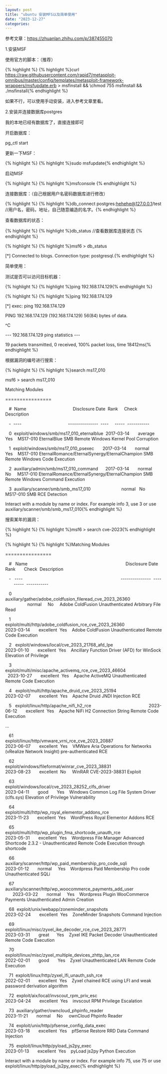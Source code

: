 ```yaml
---
layout: post
title: "ubuntu 安装MFS以及简单使用"
date: "2023-12-27"
categories: 
---
```

<p>参考文章：<a href="https://zhuanlan.zhihu.com/p/387455070">https://zhuanlan.zhihu.com/p/387455070</a></p>

<p>1.安装MSF</p>

<p>使用官方的脚本：（推荐）</p>

{% highlight %}
{% highlight %}curl https://raw.githubusercontent.com/rapid7/metasploit-omnibus/master/config/templates/metasploit-framework-wrappers/msfupdate.erb &gt; msfinstall &amp;&amp; \chmod 755 msfinstall &amp;&amp; \./msfinstall{% endhighlight %}

<p>如果不行，可以使用手动安装，进入参考文章里看。</p>

<p>2.安装并连接数据库postgres</p>

<p>我的本地已经有数据库了，直接连接即可</p>

<p>开启数据库：</p>

<p>pg_ctl start</p>

<p>更新一下MSF：</p>

{% highlight %}
{% highlight %}sudo msfupdate{% endhighlight %}

<p>启动MSF</p>

{% highlight %}
{% highlight %}msfconsole {% endhighlight %}

<p>连接数据库：（自己根据用户名密码数据库进行修改）</p>

{% highlight %}
{% highlight %}db_connect postgres:hehehe@127.0.0.1/test //用户名，密码，地址，自己随意编造的名字。{% endhighlight %}

<p>查看数据库的状态：</p>

{% highlight %}
{% highlight %}db_status //查看数据库连接状态 {% endhighlight %}

{% highlight %}
{% highlight %}msf6 &gt; db_status

[*] Connected to blogs. Connection type: postgresql.{% endhighlight %}

<p>简单使用：</p>

<p>测试是否可以访问目标机器：</p>

{% highlight %}
{% highlight %}ping 192.168.174.129{% endhighlight %}

{% highlight %}
{% highlight %}ping 192.168.174.129

[*] exec: ping 192.168.174.129

PING 192.168.174.129 (192.168.174.129) 56(84) bytes of data.

^C

--- 192.168.174.129 ping statistics ---

19 packets transmitted, 0 received, 100% packet loss, time 18412ms{% endhighlight %}

<p>根据漏洞的编号进行搜索：</p>

{% highlight %}
{% highlight %}search ms17_010

msf6 &gt; search ms17_010

Matching Modules

================

&nbsp;&nbsp; #&nbsp; Name&nbsp;&nbsp;&nbsp;&nbsp;&nbsp;&nbsp;&nbsp;&nbsp;&nbsp;&nbsp;&nbsp;&nbsp;&nbsp;&nbsp;&nbsp;&nbsp;&nbsp;&nbsp;&nbsp;&nbsp;&nbsp;&nbsp;&nbsp;&nbsp;&nbsp;&nbsp;&nbsp;&nbsp;&nbsp;&nbsp;&nbsp;&nbsp;&nbsp;&nbsp;&nbsp;&nbsp;&nbsp; Disclosure Date&nbsp; Rank&nbsp;&nbsp;&nbsp;&nbsp; Check&nbsp; Description

&nbsp;&nbsp; -&nbsp; ----&nbsp;&nbsp;&nbsp;&nbsp;&nbsp;&nbsp;&nbsp;&nbsp;&nbsp;&nbsp;&nbsp;&nbsp;&nbsp;&nbsp;&nbsp;&nbsp;&nbsp;&nbsp;&nbsp;&nbsp;&nbsp;&nbsp;&nbsp;&nbsp;&nbsp;&nbsp;&nbsp;&nbsp;&nbsp;&nbsp;&nbsp;&nbsp;&nbsp;&nbsp;&nbsp;&nbsp;&nbsp; ---------------&nbsp; ----&nbsp;&nbsp;&nbsp;&nbsp; -----&nbsp; -----------

&nbsp;&nbsp; 0&nbsp; exploit/windows/smb/ms17_010_eternalblue&nbsp; 2017-03-14&nbsp;&nbsp;&nbsp;&nbsp;&nbsp;&nbsp; average&nbsp; Yes&nbsp;&nbsp;&nbsp; MS17-010 EternalBlue SMB Remote Windows Kernel Pool Corruption

&nbsp;&nbsp; 1&nbsp; exploit/windows/smb/ms17_010_psexec&nbsp;&nbsp;&nbsp;&nbsp;&nbsp;&nbsp; 2017-03-14&nbsp;&nbsp;&nbsp;&nbsp;&nbsp;&nbsp; normal&nbsp;&nbsp; Yes&nbsp;&nbsp;&nbsp; MS17-010 EternalRomance/EternalSynergy/EternalChampion SMB Remote Windows Code Execution

&nbsp;&nbsp; 2&nbsp; auxiliary/admin/smb/ms17_010_command&nbsp;&nbsp;&nbsp;&nbsp;&nbsp; 2017-03-14&nbsp;&nbsp;&nbsp;&nbsp;&nbsp;&nbsp; normal&nbsp;&nbsp; No&nbsp;&nbsp;&nbsp;&nbsp; MS17-010 EternalRomance/EternalSynergy/EternalChampion SMB Remote Windows Command Execution

&nbsp;&nbsp; 3&nbsp; auxiliary/scanner/smb/smb_ms17_010&nbsp;&nbsp;&nbsp;&nbsp;&nbsp;&nbsp;&nbsp;&nbsp;&nbsp;&nbsp;&nbsp;&nbsp;&nbsp;&nbsp;&nbsp;&nbsp;&nbsp;&nbsp;&nbsp;&nbsp;&nbsp;&nbsp;&nbsp;&nbsp; normal&nbsp;&nbsp; No&nbsp;&nbsp;&nbsp;&nbsp; MS17-010 SMB RCE Detection


Interact with a module by name or index. For example info 3, use 3 or use auxiliary/scanner/smb/smb_ms17_010{% endhighlight %}

<p>搜索某年的漏洞：</p>

{% highlight %}
{% highlight %}msf6 &gt; search cve-2023{% endhighlight %}

{% highlight %}
{% highlight %}Matching Modules

================

&nbsp;&nbsp; #&nbsp;&nbsp; Name&nbsp;&nbsp;&nbsp;&nbsp;&nbsp;&nbsp;&nbsp;&nbsp;&nbsp;&nbsp;&nbsp;&nbsp;&nbsp;&nbsp;&nbsp;&nbsp;&nbsp;&nbsp;&nbsp;&nbsp;&nbsp;&nbsp;&nbsp;&nbsp;&nbsp;&nbsp;&nbsp;&nbsp;&nbsp;&nbsp;&nbsp;&nbsp;&nbsp;&nbsp;&nbsp;&nbsp;&nbsp;&nbsp;&nbsp;&nbsp;&nbsp;&nbsp;&nbsp;&nbsp;&nbsp;&nbsp;&nbsp;&nbsp;&nbsp;&nbsp;&nbsp;&nbsp;&nbsp;&nbsp;&nbsp;&nbsp;&nbsp;&nbsp;&nbsp;&nbsp;&nbsp;&nbsp;&nbsp;&nbsp;&nbsp;&nbsp;&nbsp;&nbsp;&nbsp;&nbsp;&nbsp;&nbsp;&nbsp;&nbsp;&nbsp;&nbsp;&nbsp;&nbsp;&nbsp; Disclosure Date&nbsp; Rank&nbsp;&nbsp;&nbsp;&nbsp;&nbsp;&nbsp; Check&nbsp; Description

&nbsp;&nbsp; -&nbsp;&nbsp; ----&nbsp;&nbsp;&nbsp;&nbsp;&nbsp;&nbsp;&nbsp;&nbsp;&nbsp;&nbsp;&nbsp;&nbsp;&nbsp;&nbsp;&nbsp;&nbsp;&nbsp;&nbsp;&nbsp;&nbsp;&nbsp;&nbsp;&nbsp;&nbsp;&nbsp;&nbsp;&nbsp;&nbsp;&nbsp;&nbsp;&nbsp;&nbsp;&nbsp;&nbsp;&nbsp;&nbsp;&nbsp;&nbsp;&nbsp;&nbsp;&nbsp;&nbsp;&nbsp;&nbsp;&nbsp;&nbsp;&nbsp;&nbsp;&nbsp;&nbsp;&nbsp;&nbsp;&nbsp;&nbsp;&nbsp;&nbsp;&nbsp;&nbsp;&nbsp;&nbsp;&nbsp;&nbsp;&nbsp;&nbsp;&nbsp;&nbsp;&nbsp;&nbsp;&nbsp;&nbsp;&nbsp;&nbsp;&nbsp;&nbsp;&nbsp;&nbsp;&nbsp;&nbsp;&nbsp; ---------------&nbsp; ----&nbsp;&nbsp;&nbsp;&nbsp;&nbsp;&nbsp; -----&nbsp; -----------

&nbsp;&nbsp; 0&nbsp;&nbsp; auxiliary/gather/adobe_coldfusion_fileread_cve_2023_26360&nbsp;&nbsp;&nbsp;&nbsp;&nbsp;&nbsp;&nbsp;&nbsp;&nbsp;&nbsp;&nbsp;&nbsp;&nbsp;&nbsp;&nbsp;&nbsp;&nbsp;&nbsp;&nbsp;&nbsp;&nbsp;&nbsp;&nbsp;&nbsp;&nbsp;&nbsp;&nbsp;&nbsp;&nbsp;&nbsp;&nbsp;&nbsp;&nbsp;&nbsp;&nbsp;&nbsp;&nbsp;&nbsp;&nbsp;&nbsp;&nbsp;&nbsp;&nbsp; normal&nbsp;&nbsp;&nbsp;&nbsp; No&nbsp;&nbsp;&nbsp;&nbsp; Adobe ColdFusion Unauthenticated Arbitrary File Read

&nbsp;&nbsp; 1&nbsp;&nbsp; exploit/multi/http/adobe_coldfusion_rce_cve_2023_26360&nbsp;&nbsp;&nbsp;&nbsp;&nbsp;&nbsp;&nbsp;&nbsp;&nbsp;&nbsp;&nbsp;&nbsp;&nbsp;&nbsp;&nbsp;&nbsp;&nbsp;&nbsp;&nbsp;&nbsp;&nbsp;&nbsp;&nbsp;&nbsp;&nbsp;&nbsp;&nbsp;&nbsp;&nbsp; 2023-03-14&nbsp;&nbsp;&nbsp;&nbsp;&nbsp;&nbsp; excellent&nbsp; Yes&nbsp;&nbsp;&nbsp; Adobe ColdFusion Unauthenticated Remote Code Execution

&nbsp;&nbsp; 2&nbsp;&nbsp; exploit/windows/local/cve_2023_21768_afd_lpe&nbsp;&nbsp;&nbsp;&nbsp;&nbsp;&nbsp;&nbsp;&nbsp;&nbsp;&nbsp;&nbsp;&nbsp;&nbsp;&nbsp;&nbsp;&nbsp;&nbsp;&nbsp;&nbsp;&nbsp;&nbsp;&nbsp;&nbsp;&nbsp;&nbsp;&nbsp;&nbsp;&nbsp;&nbsp;&nbsp;&nbsp;&nbsp;&nbsp;&nbsp;&nbsp;&nbsp;&nbsp;&nbsp;&nbsp; 2023-01-10&nbsp;&nbsp;&nbsp;&nbsp;&nbsp;&nbsp; excellent&nbsp; Yes&nbsp;&nbsp;&nbsp; Ancillary Function Driver (AFD) for WinSock Elevation of Privilege

&nbsp;&nbsp; 3&nbsp;&nbsp; exploit/multi/misc/apache_activemq_rce_cve_2023_46604&nbsp;&nbsp;&nbsp;&nbsp;&nbsp;&nbsp;&nbsp;&nbsp;&nbsp;&nbsp;&nbsp;&nbsp;&nbsp;&nbsp;&nbsp;&nbsp;&nbsp;&nbsp;&nbsp;&nbsp;&nbsp;&nbsp;&nbsp;&nbsp;&nbsp;&nbsp;&nbsp;&nbsp;&nbsp;&nbsp; 2023-10-27&nbsp;&nbsp;&nbsp;&nbsp;&nbsp;&nbsp; excellent&nbsp; Yes&nbsp;&nbsp;&nbsp; Apache ActiveMQ Unauthenticated Remote Code Execution

&nbsp;&nbsp; 4&nbsp;&nbsp; exploit/multi/http/apache_druid_cve_2023_25194&nbsp;&nbsp;&nbsp;&nbsp;&nbsp;&nbsp;&nbsp;&nbsp;&nbsp;&nbsp;&nbsp;&nbsp;&nbsp;&nbsp;&nbsp;&nbsp;&nbsp;&nbsp;&nbsp;&nbsp;&nbsp;&nbsp;&nbsp;&nbsp;&nbsp;&nbsp;&nbsp;&nbsp;&nbsp;&nbsp;&nbsp;&nbsp;&nbsp;&nbsp;&nbsp;&nbsp;&nbsp; 2023-02-07&nbsp;&nbsp;&nbsp;&nbsp;&nbsp;&nbsp; excellent&nbsp; Yes&nbsp;&nbsp;&nbsp; Apache Druid JNDI Injection RCE

&nbsp;&nbsp; 5&nbsp;&nbsp; exploit/linux/http/apache_nifi_h2_rce&nbsp;&nbsp;&nbsp;&nbsp;&nbsp;&nbsp;&nbsp;&nbsp;&nbsp;&nbsp;&nbsp;&nbsp;&nbsp;&nbsp;&nbsp;&nbsp;&nbsp;&nbsp;&nbsp;&nbsp;&nbsp;&nbsp;&nbsp;&nbsp;&nbsp;&nbsp;&nbsp;&nbsp;&nbsp;&nbsp;&nbsp;&nbsp;&nbsp;&nbsp;&nbsp;&nbsp;&nbsp;&nbsp;&nbsp;&nbsp;&nbsp;&nbsp;&nbsp;&nbsp;&nbsp;&nbsp; 2023-06-12&nbsp;&nbsp;&nbsp;&nbsp;&nbsp;&nbsp; excellent&nbsp; Yes&nbsp;&nbsp;&nbsp; Apache NiFi H2 Connection String Remote Code Execution

...

&nbsp;&nbsp; 61&nbsp; exploit/linux/http/vmware_vrni_rce_cve_2023_20887&nbsp;&nbsp;&nbsp;&nbsp;&nbsp;&nbsp;&nbsp;&nbsp;&nbsp;&nbsp;&nbsp;&nbsp;&nbsp;&nbsp;&nbsp;&nbsp;&nbsp;&nbsp;&nbsp;&nbsp;&nbsp;&nbsp;&nbsp;&nbsp;&nbsp;&nbsp;&nbsp;&nbsp;&nbsp;&nbsp;&nbsp;&nbsp;&nbsp;&nbsp; 2023-06-07&nbsp;&nbsp;&nbsp;&nbsp;&nbsp;&nbsp; excellent&nbsp; Yes&nbsp;&nbsp;&nbsp; VMWare Aria Operations for Networks (vRealize Network Insight) pre-authenticated RCE

&nbsp;&nbsp; 62&nbsp; exploit/windows/fileformat/winrar_cve_2023_38831&nbsp;&nbsp;&nbsp;&nbsp;&nbsp;&nbsp;&nbsp;&nbsp;&nbsp;&nbsp;&nbsp;&nbsp;&nbsp;&nbsp;&nbsp;&nbsp;&nbsp;&nbsp;&nbsp;&nbsp;&nbsp;&nbsp;&nbsp;&nbsp;&nbsp;&nbsp;&nbsp;&nbsp;&nbsp;&nbsp;&nbsp;&nbsp;&nbsp;&nbsp;&nbsp; 2023-08-23&nbsp;&nbsp;&nbsp;&nbsp;&nbsp;&nbsp; excellent&nbsp; No&nbsp;&nbsp;&nbsp;&nbsp; WinRAR CVE-2023-38831 Exploit

&nbsp;&nbsp; 63&nbsp; exploit/windows/local/cve_2023_28252_clfs_driver&nbsp;&nbsp;&nbsp;&nbsp;&nbsp;&nbsp;&nbsp;&nbsp;&nbsp;&nbsp;&nbsp;&nbsp;&nbsp;&nbsp;&nbsp;&nbsp;&nbsp;&nbsp;&nbsp;&nbsp;&nbsp;&nbsp;&nbsp;&nbsp;&nbsp;&nbsp;&nbsp;&nbsp;&nbsp;&nbsp;&nbsp;&nbsp;&nbsp;&nbsp;&nbsp; 2023-04-11&nbsp;&nbsp;&nbsp;&nbsp;&nbsp;&nbsp; good&nbsp;&nbsp;&nbsp;&nbsp;&nbsp;&nbsp; Yes&nbsp;&nbsp;&nbsp; Windows Common Log File System Driver (clfs.sys) Elevation of Privilege Vulnerability

&nbsp;&nbsp; 64&nbsp; exploit/multi/http/wp_royal_elementor_addons_rce&nbsp;&nbsp;&nbsp;&nbsp;&nbsp;&nbsp;&nbsp;&nbsp;&nbsp;&nbsp;&nbsp;&nbsp;&nbsp;&nbsp;&nbsp;&nbsp;&nbsp;&nbsp;&nbsp;&nbsp;&nbsp;&nbsp;&nbsp;&nbsp;&nbsp;&nbsp;&nbsp;&nbsp;&nbsp;&nbsp;&nbsp;&nbsp;&nbsp;&nbsp;&nbsp; 2023-11-23&nbsp;&nbsp;&nbsp;&nbsp;&nbsp;&nbsp; excellent&nbsp; Yes&nbsp;&nbsp;&nbsp; WordPress Royal Elementor Addons RCE

&nbsp;&nbsp; 65&nbsp; exploit/multi/http/wp_plugin_fma_shortcode_unauth_rce&nbsp;&nbsp;&nbsp;&nbsp;&nbsp;&nbsp;&nbsp;&nbsp;&nbsp;&nbsp;&nbsp;&nbsp;&nbsp;&nbsp;&nbsp;&nbsp;&nbsp;&nbsp;&nbsp;&nbsp;&nbsp;&nbsp;&nbsp;&nbsp;&nbsp;&nbsp;&nbsp;&nbsp;&nbsp;&nbsp; 2023-05-31&nbsp;&nbsp;&nbsp;&nbsp;&nbsp;&nbsp; excellent&nbsp; Yes&nbsp;&nbsp;&nbsp; Wordpress File Manager Advanced Shortcode 2.3.2 - Unauthenticated Remote Code Execution through shortcode

&nbsp;&nbsp; 66&nbsp; auxiliary/scanner/http/wp_paid_membership_pro_code_sqli&nbsp;&nbsp;&nbsp;&nbsp;&nbsp;&nbsp;&nbsp;&nbsp;&nbsp;&nbsp;&nbsp;&nbsp;&nbsp;&nbsp;&nbsp;&nbsp;&nbsp;&nbsp;&nbsp;&nbsp;&nbsp;&nbsp;&nbsp;&nbsp;&nbsp;&nbsp;&nbsp;&nbsp; 2023-01-12&nbsp;&nbsp;&nbsp;&nbsp;&nbsp;&nbsp; normal&nbsp;&nbsp;&nbsp;&nbsp; Yes&nbsp;&nbsp;&nbsp; Wordpress Paid Membership Pro code Unauthenticated SQLi

&nbsp;&nbsp; 67&nbsp; auxiliary/scanner/http/wp_woocommerce_payments_add_user&nbsp;&nbsp;&nbsp;&nbsp;&nbsp;&nbsp;&nbsp;&nbsp;&nbsp;&nbsp;&nbsp;&nbsp;&nbsp;&nbsp;&nbsp;&nbsp;&nbsp;&nbsp;&nbsp;&nbsp;&nbsp;&nbsp;&nbsp;&nbsp;&nbsp;&nbsp;&nbsp;&nbsp; 2023-03-22&nbsp;&nbsp;&nbsp;&nbsp;&nbsp;&nbsp; normal&nbsp;&nbsp;&nbsp;&nbsp; Yes&nbsp;&nbsp;&nbsp; Wordpress Plugin WooCommerce Payments Unauthenticated Admin Creation

&nbsp;&nbsp; 68&nbsp; exploit/unix/webapp/zoneminder_snapshots&nbsp;&nbsp;&nbsp;&nbsp;&nbsp;&nbsp;&nbsp;&nbsp;&nbsp;&nbsp;&nbsp;&nbsp;&nbsp;&nbsp;&nbsp;&nbsp;&nbsp;&nbsp;&nbsp;&nbsp;&nbsp;&nbsp;&nbsp;&nbsp;&nbsp;&nbsp;&nbsp;&nbsp;&nbsp;&nbsp;&nbsp;&nbsp;&nbsp;&nbsp;&nbsp;&nbsp;&nbsp;&nbsp;&nbsp;&nbsp;&nbsp;&nbsp;&nbsp; 2023-02-24&nbsp;&nbsp;&nbsp;&nbsp;&nbsp;&nbsp; excellent&nbsp; Yes&nbsp;&nbsp;&nbsp; ZoneMinder Snapshots Command Injection

&nbsp;&nbsp; 69&nbsp; exploit/linux/misc/zyxel_ike_decoder_rce_cve_2023_28771&nbsp;&nbsp;&nbsp;&nbsp;&nbsp;&nbsp;&nbsp;&nbsp;&nbsp;&nbsp;&nbsp;&nbsp;&nbsp;&nbsp;&nbsp;&nbsp;&nbsp;&nbsp;&nbsp;&nbsp;&nbsp;&nbsp;&nbsp;&nbsp;&nbsp;&nbsp;&nbsp;&nbsp; 2023-03-31&nbsp;&nbsp;&nbsp;&nbsp;&nbsp;&nbsp; great&nbsp;&nbsp;&nbsp;&nbsp;&nbsp; Yes&nbsp;&nbsp;&nbsp; Zyxel IKE Packet Decoder Unauthenticated Remote Code Execution

&nbsp;&nbsp; 70&nbsp; exploit/linux/misc/zyxel_multiple_devices_zhttp_lan_rce&nbsp;&nbsp;&nbsp;&nbsp;&nbsp;&nbsp;&nbsp;&nbsp;&nbsp;&nbsp;&nbsp;&nbsp;&nbsp;&nbsp;&nbsp;&nbsp;&nbsp;&nbsp;&nbsp;&nbsp;&nbsp;&nbsp;&nbsp;&nbsp;&nbsp;&nbsp;&nbsp;&nbsp; 2022-02-01&nbsp;&nbsp;&nbsp;&nbsp;&nbsp;&nbsp; good&nbsp;&nbsp;&nbsp;&nbsp;&nbsp;&nbsp; Yes&nbsp;&nbsp;&nbsp; Zyxel Unauthenticated LAN Remote Code Execution

&nbsp;&nbsp; 71&nbsp; exploit/linux/http/zyxel_lfi_unauth_ssh_rce&nbsp;&nbsp;&nbsp;&nbsp;&nbsp;&nbsp;&nbsp;&nbsp;&nbsp;&nbsp;&nbsp;&nbsp;&nbsp;&nbsp;&nbsp;&nbsp;&nbsp;&nbsp;&nbsp;&nbsp;&nbsp;&nbsp;&nbsp;&nbsp;&nbsp;&nbsp;&nbsp;&nbsp;&nbsp;&nbsp;&nbsp;&nbsp;&nbsp;&nbsp;&nbsp;&nbsp;&nbsp;&nbsp;&nbsp;&nbsp; 2022-02-01&nbsp;&nbsp;&nbsp;&nbsp;&nbsp;&nbsp; excellent&nbsp; Yes&nbsp;&nbsp;&nbsp; Zyxel chained RCE using LFI and weak password derivation algorithm

&nbsp;&nbsp; 72&nbsp; exploit/aix/local/invscout_rpm_priv_esc&nbsp;&nbsp;&nbsp;&nbsp;&nbsp;&nbsp;&nbsp;&nbsp;&nbsp;&nbsp;&nbsp;&nbsp;&nbsp;&nbsp;&nbsp;&nbsp;&nbsp;&nbsp;&nbsp;&nbsp;&nbsp;&nbsp;&nbsp;&nbsp;&nbsp;&nbsp;&nbsp;&nbsp;&nbsp;&nbsp;&nbsp;&nbsp;&nbsp;&nbsp;&nbsp;&nbsp;&nbsp;&nbsp;&nbsp;&nbsp;&nbsp;&nbsp;&nbsp;&nbsp; 2023-04-24&nbsp;&nbsp;&nbsp;&nbsp;&nbsp;&nbsp; excellent&nbsp; Yes&nbsp;&nbsp;&nbsp; invscout RPM Privilege Escalation

&nbsp;&nbsp; 73&nbsp; auxiliary/gather/owncloud_phpinfo_reader&nbsp;&nbsp;&nbsp;&nbsp;&nbsp;&nbsp;&nbsp;&nbsp;&nbsp;&nbsp;&nbsp;&nbsp;&nbsp;&nbsp;&nbsp;&nbsp;&nbsp;&nbsp;&nbsp;&nbsp;&nbsp;&nbsp;&nbsp;&nbsp;&nbsp;&nbsp;&nbsp;&nbsp;&nbsp;&nbsp;&nbsp;&nbsp;&nbsp;&nbsp;&nbsp;&nbsp;&nbsp;&nbsp;&nbsp;&nbsp;&nbsp;&nbsp;&nbsp; 2023-11-21&nbsp;&nbsp;&nbsp;&nbsp;&nbsp;&nbsp; normal&nbsp;&nbsp;&nbsp;&nbsp; No&nbsp;&nbsp;&nbsp;&nbsp; ownCloud Phpinfo Reader

&nbsp;&nbsp; 74&nbsp; exploit/unix/http/pfsense_config_data_exec&nbsp;&nbsp;&nbsp;&nbsp;&nbsp;&nbsp;&nbsp;&nbsp;&nbsp;&nbsp;&nbsp;&nbsp;&nbsp;&nbsp;&nbsp;&nbsp;&nbsp;&nbsp;&nbsp;&nbsp;&nbsp;&nbsp;&nbsp;&nbsp;&nbsp;&nbsp;&nbsp;&nbsp;&nbsp;&nbsp;&nbsp;&nbsp;&nbsp;&nbsp;&nbsp;&nbsp;&nbsp;&nbsp;&nbsp;&nbsp;&nbsp; 2023-03-18&nbsp;&nbsp;&nbsp;&nbsp;&nbsp;&nbsp; excellent&nbsp; Yes&nbsp;&nbsp;&nbsp; pfSense Restore RRD Data Command Injection

&nbsp;&nbsp; 75&nbsp; exploit/linux/http/pyload_js2py_exec&nbsp;&nbsp;&nbsp;&nbsp;&nbsp;&nbsp;&nbsp;&nbsp;&nbsp;&nbsp;&nbsp;&nbsp;&nbsp;&nbsp;&nbsp;&nbsp;&nbsp;&nbsp;&nbsp;&nbsp;&nbsp;&nbsp;&nbsp;&nbsp;&nbsp;&nbsp;&nbsp;&nbsp;&nbsp;&nbsp;&nbsp;&nbsp;&nbsp;&nbsp;&nbsp;&nbsp;&nbsp;&nbsp;&nbsp;&nbsp;&nbsp;&nbsp;&nbsp;&nbsp;&nbsp;&nbsp;&nbsp; 2023-01-13&nbsp;&nbsp;&nbsp;&nbsp;&nbsp;&nbsp; excellent&nbsp; Yes&nbsp;&nbsp;&nbsp; pyLoad js2py Python Execution

Interact with a module by name or index. For example info 75, use 75 or use exploit/linux/http/pyload_js2py_exec{% endhighlight %}

<p>&nbsp;</p>

<p>&nbsp;</p>

